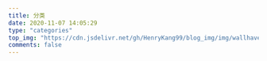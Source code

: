 ```yaml
---
title: 分类
date: 2020-11-07 14:05:29
type: "categories"
top_img: "https://cdn.jsdelivr.net/gh/HenryKang99/blog_img/img/wallhaven-49y58k.jpg"
comments: false
---
```

